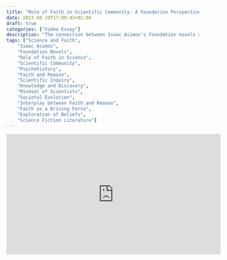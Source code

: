 ```yaml
---
title: "Role of Faith in Scientific Community: A Foundation Perspective"
date: 2023-08-19T17:09:43+02:00
draft: true
categories: ["Video Essay"]
description: "The connection between Isaac Asimov's Foundation novels and the significance of faith within the scientific community is explored. The video delves into how the Foundation series, known for its exploration of psychohistory and societal evolution, mirrors the complex interplay between faith and reason in the realm of science. Drawing on themes from Asimov's works, the video highlights how faith can serve as a foundational element in shaping the mindset of scientists, influencing their pursuit of knowledge and discovery. It examines the ways in which faith can be viewed as a driving force that compels scientists to push the boundaries of their understanding, even when faced with uncertainty or challenges. Through thought-provoking analysis and insights, the video sheds light on the intricate relationship between faith and scientific inquiry, offering a fresh perspective on how these seemingly disparate concepts intertwine."
tags: ["Science and Faith",
    "Isaac Asimov",
    "Foundation Novels",
    "Role of Faith in Science",
    "Scientific Community",
    "Psychohistory",
    "Faith and Reason",
    "Scientific Inquiry",
    "Knowledge and Discovery",
    "Mindset of Scientists",
    "Societal Evolution",
    "Interplay between Faith and Reason",
    "Faith as a Driving Force",
    "Exploration of Beliefs",
    "Science Fiction Literature"]
---
```

<iframe width="560" height="315" src="https://www.youtube-nocookie.com/embed/ejjBhI2ffYU" title="YouTube video player" frameborder="0" allow="accelerometer; autoplay; clipboard-write; encrypted-media; gyroscope; picture-in-picture; web-share" allowfullscreen></iframe>
